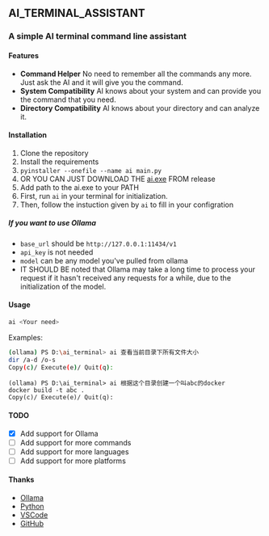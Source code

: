 ## AI_TERMINAL_ASSISTANT

### A simple AI terminal command line assistant

#### Features

- **Command Helper** No need to remember all the commands any more. Just ask the AI and it will give you the command.
- **System Compatibility** AI knows about your system and can provide you the command that you need.
- **Directory Compatibility** AI knows about your directory and can analyze it.

#### Installation

1. Clone the repository
2. Install the requirements
3. `pyinstaller --onefile --name ai main.py`
4. OR YOU CAN JUST DOWNLOAD THE [ai.exe](https://github.com/mengqinlol/ai_terminal_assistant/releases) FROM release
5. Add path to the ai.exe to your PATH
6. First, run `ai` in your terminal for initialization.
7. Then, follow the instuction given by `ai` to fill in your configration

##### If you want to use Ollama
- `base_url` should be `http://127.0.0.1:11434/v1`
- `api_key` is not needed
- `model` can be any model you've pulled from ollama
- IT SHOULD BE noted that Ollama may take a long time to process your request if it hasn't received any requests for a while, due to the initialization of the model.


#### Usage

``` bash
ai <Your need>
```

Examples:

``` bash
(ollama) PS D:\ai_terminal> ai 查看当前目录下所有文件大小
dir /a-d /o-s
Copy(c)/ Execute(e)/ Quit(q):
```


```
(ollama) PS D:\ai_terminal> ai 根据这个目录创建一个叫abc的docker
docker build -t abc .
Copy(c)/ Execute(e)/ Quit(q):
```

#### TODO

- [x] Add support for Ollama
- [ ] Add support for more commands
- [ ] Add support for more languages
- [ ] Add support for more platforms

#### Thanks

- [Ollama](https://github.com/llama-ai/llama)
- [Python](https://www.python.org/)
- [VSCode](https://code.visualstudio.com/)
- [GitHub](https://github.com/)
